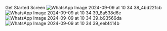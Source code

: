 Get Started Screen ![WhatsApp Image 2024-09-09 at 10 34 38_4bd221cb](https://github.com/user-attachments/assets/ae889b2e-687b-4f2f-99fa-c9d173cdb56e)
![WhatsApp Image 2024-09-09 at 10 34 39_8a538d6e](https://github.com/user-attachments/assets/1d7fa7d7-a128-45d2-b82b-ad2f98a70509)
![WhatsApp Image 2024-09-09 at 10 34 39_b93566da](https://github.com/user-attachments/assets/a0a3a3f0-dbaa-4c2b-a82b-8d38b4ae2b4a)
![WhatsApp Image 2024-09-09 at 10 34 39_eebf414b](https://github.com/user-attachments/assets/19b07def-e73b-49bc-a836-d476de593489)

